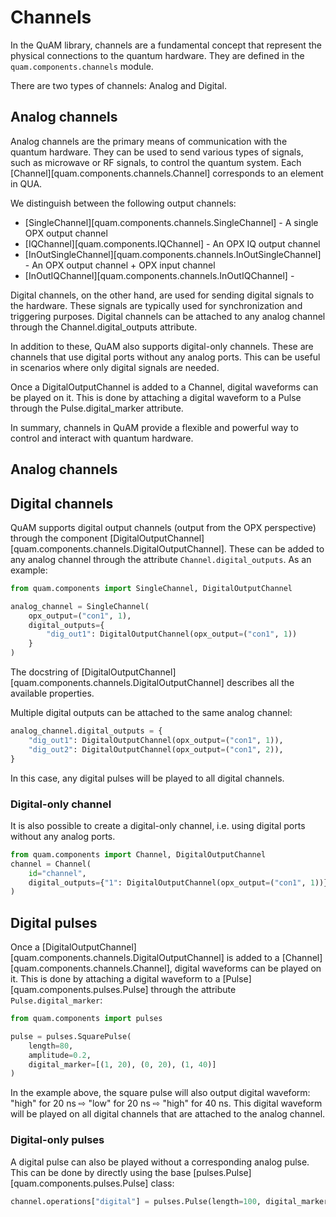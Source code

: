 # Channels
In the QuAM library, channels are a fundamental concept that represent the physical connections to the quantum hardware. They are defined in the `quam.components.channels` module.

There are two types of channels: Analog and Digital.

## Analog channels
Analog channels are the primary means of communication with the quantum hardware. They can be used to send various types of signals, such as microwave or RF signals, to control the quantum system. Each [Channel][quam.components.channels.Channel] corresponds to an element in QUA.

We distinguish between the following output channels:

- [SingleChannel][quam.components.channels.SingleChannel] - A single OPX output channel
- [IQChannel][quam.components.IQChannel] - An OPX IQ output channel
- [InOutSingleChannel][quam.components.channels.InOutSingleChannel] - An OPX output channel + OPX input channel
- [InOutIQChannel][quam.components.channels.InOutIQChannel] - 


Digital channels, on the other hand, are used for sending digital signals to the hardware. These signals are typically used for synchronization and triggering purposes. Digital channels can be attached to any analog channel through the Channel.digital_outputs attribute.

In addition to these, QuAM also supports digital-only channels. These are channels that use digital ports without any analog ports. This can be useful in scenarios where only digital signals are needed.

Once a DigitalOutputChannel is added to a Channel, digital waveforms can be played on it. This is done by attaching a digital waveform to a Pulse through the Pulse.digital_marker attribute.

In summary, channels in QuAM provide a flexible and powerful way to control and interact with quantum hardware.

## Analog channels



## Digital channels
QuAM supports digital output channels (output from the OPX perspective) through the component [DigitalOutputChannel][quam.components.channels.DigitalOutputChannel].
These can be added to any analog channel through the attribute `Channel.digital_outputs`. As an example:

```python
from quam.components import SingleChannel, DigitalOutputChannel

analog_channel = SingleChannel(
    opx_output=("con1", 1),
    digital_outputs={
        "dig_out1": DigitalOutputChannel(opx_output=("con1", 1))
    }
)
```
The docstring of [DigitalOutputChannel][quam.components.channels.DigitalOutputChannel] describes all the available properties.

Multiple digital outputs can be attached to the same analog channel:
```python
analog_channel.digital_outputs = {
    "dig_out1": DigitalOutputChannel(opx_output=("con1", 1)),
    "dig_out2": DigitalOutputChannel(opx_output=("con1", 2)),
}
```
In this case, any digital pulses will be played to all digital channels.

### Digital-only channel
It is also possible to create a digital-only channel, i.e. using digital ports without any analog ports.
```python
from quam.components import Channel, DigitalOutputChannel
channel = Channel(
    id="channel",
    digital_outputs={"1": DigitalOutputChannel(opx_output=("con1", 1))},
)
```

## Digital pulses
Once a [DigitalOutputChannel][quam.components.channels.DigitalOutputChannel] is added to a [Channel][quam.components.channels.Channel], digital waveforms can be played on it. This is done by attaching a digital waveform to a [Pulse][quam.components.pulses.Pulse] through the attribute `Pulse.digital_marker`:

```python
from quam.components import pulses

pulse = pulses.SquarePulse(
    length=80,
    amplitude=0.2,
    digital_marker=[(1, 20), (0, 20), (1, 40)]
)
```
In the example above, the square pulse will also output digital waveform: "high" for 20 ns ⇨ "low" for 20 ns ⇨ "high" for 40 ns. This digital waveform will be played on all digital channels that are attached to the analog channel.

### Digital-only pulses
A digital pulse can also be played without a corresponding analog pulse.
This can be done by directly using the base [pulses.Pulse][quam.components.pulses.Pulse] class:
```python
channel.operations["digital"] = pulses.Pulse(length=100, digital_marker=[(1, 20, 0, 10)])
```
